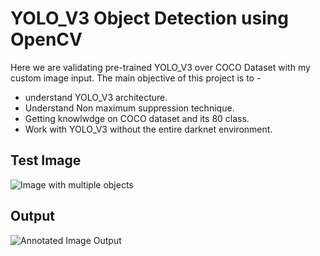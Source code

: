 # YOLO_V3 Object Detection using OpenCV

Here we are validating pre-trained YOLO_V3 over COCO Dataset with my custom image input.
The main objective of this project is to -
*	understand YOLO_V3 architecture.
*	Understand Non maximum suppression technique.
*	Getting knowlwdge on COCO dataset and its 80 class.
*	Work with YOLO_V3 without the entire darknet environment.

## Test Image

![Image with multiple objects](https://github.com/rohitrnath/)

## Output

![Annotated Image Output](https://github.com/rohitrnath/)